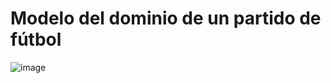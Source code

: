 # Modelo del dominio de un partido de fútbol

![image](https://user-images.githubusercontent.com/96113274/197137305-dea84feb-489a-4981-843e-2045fab7a775.png)
